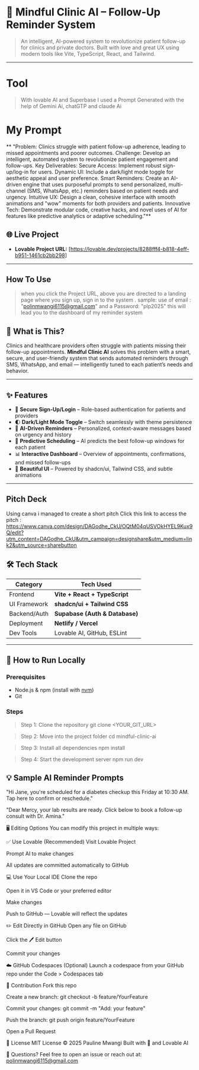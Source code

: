 # 🧠 Mindful Clinic AI – Follow-Up Reminder System

> An intelligent, AI-powered system to revolutionize patient follow-up for clinics and private doctors. Built with love and great UX using modern tools like Vite, TypeScript, React, and Tailwind.

---

# Tool 
> With lovable AI and Superbase 
> I used a Prompt Generated with the help of Gemini Ai, chatGTP and claude Ai 

# My Prompt 
** "Problem: Clinics struggle with patient follow-up adherence, leading to missed appointments and poorer outcomes.
Challenge: Develop an intelligent, automated system to revolutionize patient engagement and follow-ups.
Key Deliverables:
Secure Access: Implement robust sign-up/log-in for users.
Dynamic UI: Include a dark/light mode toggle for aesthetic appeal and user preference.
Smart Reminders: Create an AI-driven engine that uses purposeful prompts to send personalized, multi-channel (SMS, WhatsApp, etc.) reminders based on patient needs and urgency.
Intuitive UX: Design a clean, cohesive interface with smooth animations and "wow" moments for both providers and patients.
Innovative Tech: Demonstrate modular code, creative hacks, and novel uses of AI for features like predictive analytics or adaptive scheduling."**



## 🌐 Live Project

- **Lovable Project URL:** [https://lovable.dev/projects/8288fff4-b818-4eff-b951-1461cb2bb298]

---

## How To Use
> when you click the Project URL, above you are directed to a landing page where you sign up, sign in to the system .
sample: use of email : "polinmwangi6115@gmail.com"   and a Password: "plp2025" 
     this will lead you to the dashboard of my reminder system

## 🧩 What is This?

Clinics and healthcare providers often struggle with patients missing their follow-up appointments. **Mindful Clinic AI** solves this problem with a smart, secure, and user-friendly system that sends automated reminders through SMS, WhatsApp, and email — intelligently tuned to each patient’s needs and behavior.

---

## ✨ Features

- 🔐 **Secure Sign-Up/Login** – Role-based authentication for patients and providers
- 🌓 **Dark/Light Mode Toggle** – Switch seamlessly with theme persistence
- 🤖 **AI-Driven Reminders** – Personalized, context-aware messages based on urgency and history
- 🧠 **Predictive Scheduling** – AI predicts the best follow-up windows for each patient
- 📊 **Interactive Dashboard** – Overview of appointments, confirmations, and missed follow-ups
- 🎨 **Beautiful UI** – Powered by shadcn/ui, Tailwind CSS, and subtle animations

---

## Pitch Deck 
Using canva i managed to create a short pitch
Click this link to access the pitch  : https://www.canva.com/design/DAGodhe_CkU/OQtM04qUSVOkHYEL9Kux9Q/edit?utm_content=DAGodhe_CkU&utm_campaign=designshare&utm_medium=link2&utm_source=sharebutton

## 🛠️ Tech Stack

| Category     | Tech Used                       |
|--------------|----------------------------------|
| Frontend     | **Vite + React + TypeScript**    |
| UI Framework | **shadcn/ui + Tailwind CSS**     |
| Backend/Auth | **Supabase (Auth & Database)**   |
| Deployment   | **Netlify / Vercel**             |
| Dev Tools    | Lovable AI, GitHub, ESLint       |

---

## 🚀 How to Run Locally

### Prerequisites

- Node.js & npm (install with [nvm](https://github.com/nvm-sh/nvm))
- Git


### Steps

> Step 1: Clone the repository
git clone <YOUR_GIT_URL>

> Step 2: Move into the project folder
cd mindful-clinic-ai

> Step 3: Install all dependencies
npm install

> Step 4: Start the development server
npm run dev


## 💡 Sample AI Reminder Prompts
"Hi Jane, you're scheduled for a diabetes checkup this Friday at 10:30 AM. Tap here to confirm or reschedule."

"Dear Mercy, your lab results are ready. Click below to book a follow-up consult with Dr. Amina."

🖥️ Editing Options
You can modify this project in multiple ways:

✅ Use Lovable (Recommended)
Visit Lovable Project

Prompt AI to make changes

All updates are committed automatically to GitHub

💻 Use Your Local IDE
Clone the repo

Open it in VS Code or your preferred editor

Make changes

Push to GitHub — Lovable will reflect the updates

✏️ Edit Directly in GitHub
Open any file on GitHub

Click the 🖊️ Edit button

Commit your changes

☁️ GitHub Codespaces (Optional)
Launch a codespace from your GitHub repo under the Code > Codespaces tab

🤝 Contribution
Fork this repo

Create a new branch: git checkout -b feature/YourFeature

Commit your changes: git commit -m "Add: your feature"

Push the branch: git push origin feature/YourFeature

Open a Pull Request

📜 License
MIT License © 2025 Pauline Mwangi
Built with 💖 and Lovable AI

💬 Questions?
Feel free to open an issue or reach out at: polinmwangi6115@gmail.com